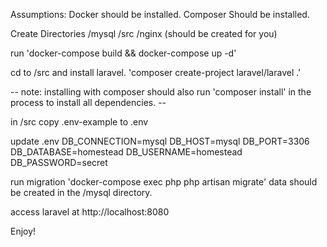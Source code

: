 Assumptions:
Docker should be installed.
Composer Should be installed.

Create Directories /mysql /src /nginx (should be created for you)

run 'docker-compose build && docker-compose up -d'

cd to /src and install laravel. 
'composer create-project laravel/laravel .'

-- note: installing with composer should also run 'composer install' in the process to install all dependencies. --

in /src copy .env-example to .env

update .env
DB_CONNECTION=mysql
DB_HOST=mysql
DB_PORT=3306
DB_DATABASE=homestead
DB_USERNAME=homestead
DB_PASSWORD=secret

run migration
'docker-compose exec php php artisan migrate'
data should be created in the /mysql directory.

access laravel at http://localhost:8080

Enjoy!
